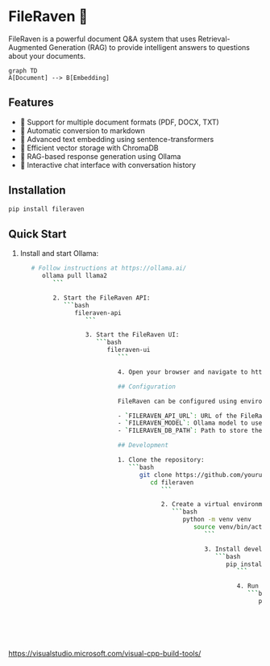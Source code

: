 # FileRaven 🦅

FileRaven is a powerful document Q&A system that uses Retrieval-Augmented Generation (RAG) to provide intelligent answers to questions about your documents.

```mermaid
graph TD
A[Document] --> B[Embedding]
```

## Features

- 📄 Support for multiple document formats (PDF, DOCX, TXT)
- 🔄 Automatic conversion to markdown
- 🧮 Advanced text embedding using sentence-transformers
- 💾 Efficient vector storage with ChromaDB
- 🤖 RAG-based response generation using Ollama
- 💬 Interactive chat interface with conversation history

## Installation

```bash
pip install fileraven
```

## Quick Start

1. Install and start Ollama:
   ```bash
      # Follow instructions at https://ollama.ai/
         ollama pull llama2
            ```

            2. Start the FileRaven API:
               ```bash
                  fileraven-api
                     ```

                     3. Start the FileRaven UI:
                        ```bash
                           fileraven-ui
                              ```

                              4. Open your browser and navigate to http://localhost:8501

                              ## Configuration

                              FileRaven can be configured using environment variables:

                              - `FILERAVEN_API_URL`: URL of the FileRaven API (default: http://localhost:8000)
                              - `FILERAVEN_MODEL`: Ollama model to use (default: llama2)
                              - `FILERAVEN_DB_PATH`: Path to store the vector database (default: ./db)

                              ## Development

                              1. Clone the repository:
                                 ```bash
                                    git clone https://github.com/yourusername/fileraven.git
                                       cd fileraven
                                          ```

                                          2. Create a virtual environment:
                                             ```bash
                                                python -m venv venv
                                                   source venv/bin/activate  # On Windows: venv\Scripts\activate
                                                      ```

                                                      3. Install development dependencies:
                                                         ```bash
                                                            pip install -e ".[dev]"
                                                               ```

                                                               4. Run tests:
                                                                  ```bash
                                                                     pytest
                                                                        ```

                                                                        ## License

                                                                        This project is licensed under the MIT License - see the LICENSE file for details.

https://visualstudio.microsoft.com/visual-cpp-build-tools/
                                                                        